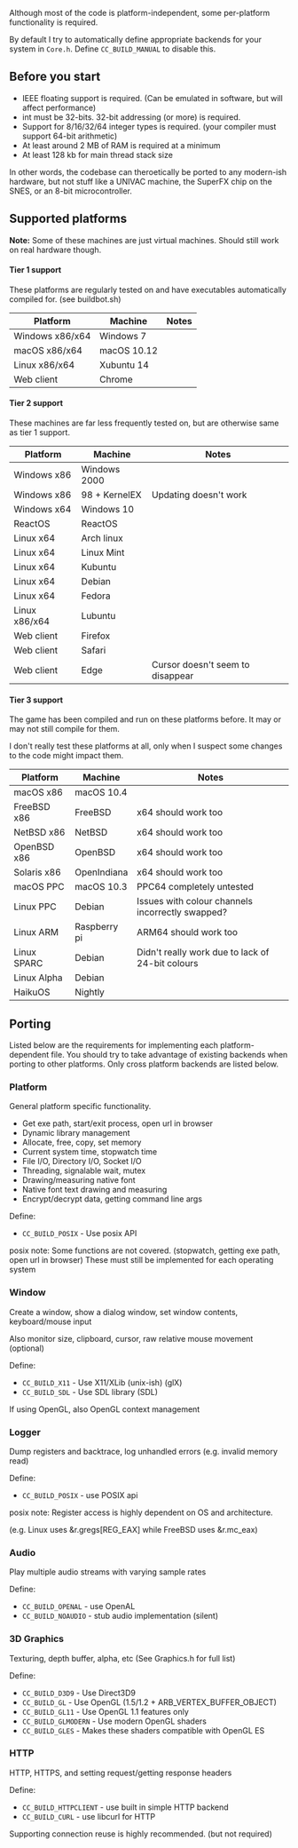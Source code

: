 Although most of the code is platform-independent, some per-platform functionality is required.

By default I try to automatically define appropriate backends for your system in `Core.h`. Define ```CC_BUILD_MANUAL``` to disable this.

## Before you start
* IEEE floating support is required. (Can be emulated in software, but will affect performance)
* int must be 32-bits. 32-bit addressing (or more) is required.
* Support for 8/16/32/64 integer types is required. (your compiler must support 64-bit arithmetic)
* At least around 2 MB of RAM is required at a minimum
* At least 128 kb for main thread stack size

In other words, the codebase can theroetically be ported to any modern-ish hardware, but not stuff like a UNIVAC machine, the SuperFX chip on the SNES, or an 8-bit microcontroller.

## Supported platforms
**Note:** Some of these machines are just virtual machines. Should still work on real hardware though.

#### Tier 1 support
These platforms are regularly tested on and have executables automatically compiled for. (see buildbot.sh)

|Platform|Machine|Notes|
|--------|-------|-----|
|Windows x86/x64 | Windows 7 |
|macOS x86/x64 | macOS 10.12 |
|Linux x86/x64 | Xubuntu 14 | 
|Web client | Chrome |

#### Tier 2 support
These machines are far less frequently tested on, but are otherwise same as tier 1 support.

|Platform|Machine|Notes|
|--------|-------|-----|
|Windows x86 | Windows 2000 |
|Windows x86 | 98 + KernelEX | Updating doesn't work
|Windows x64 | Windows 10 |
|ReactOS | ReactOS |
|Linux x64 | Arch linux |
|Linux x64 | Linux Mint |
|Linux x64 | Kubuntu |
|Linux x64 | Debian |
|Linux x64 | Fedora |
|Linux x86/x64 | Lubuntu |
|Web client | Firefox |
|Web client | Safari |
|Web client | Edge | Cursor doesn't seem to disappear

#### Tier 3 support
The game has been compiled and run on these platforms before. It may or may not still compile for them.

I don't really test these platforms at all, only when I suspect some changes to the code might impact them.

|Platform|Machine|Notes|
|--------|-------|-----|
|macOS x86 | macOS 10.4 |
|FreeBSD x86 | FreeBSD | x64 should work too |
|NetBSD x86 | NetBSD | x64 should work too |
|OpenBSD x86 | OpenBSD | x64 should work too |
|Solaris x86 | OpenIndiana | x64 should work too |
|macOS PPC | macOS 10.3 | PPC64 completely untested |
|Linux PPC | Debian | Issues with colour channels incorrectly swapped? |
|Linux ARM | Raspberry pi | ARM64 should work too |
|Linux SPARC | Debian | Didn't really work due to lack of 24-bit colours |
|Linux Alpha | Debian | 
|HaikuOS | Nightly | 

## Porting

Listed below are the requirements for implementing each platform-dependent file.
You should try to take advantage of existing backends when porting to other platforms.
Only cross platform backends are listed below.

### Platform
General platform specific functionality.

- Get exe path, start/exit process, open url in browser
- Dynamic library management
- Allocate, free, copy, set memory
- Current system time, stopwatch time
- File I/O, Directory I/O, Socket I/O
- Threading, signalable wait, mutex
- Drawing/measuring native font
- Native font text drawing and measuring
- Encrypt/decrypt data, getting command line args

Define:
- ```CC_BUILD_POSIX``` - Use posix API

posix note: Some functions are not covered. (stopwatch, getting exe path, open url in browser)
These must still be implemented for each operating system

### Window
Create a window, show a dialog window, set window contents, keyboard/mouse input

Also monitor size, clipboard, cursor, raw relative mouse movement (optional)

Define:
- ```CC_BUILD_X11``` - Use X11/XLib (unix-ish) (glX)
- ```CC_BUILD_SDL``` - Use SDL library (SDL)

If using OpenGL, also OpenGL context management

### Logger
Dump registers and backtrace, log unhandled errors (e.g. invalid memory read)

Define:
- ```CC_BUILD_POSIX``` - use POSIX api

posix note: Register access is highly dependent on OS and architecture.

(e.g. Linux uses &r.gregs[REG_EAX] while FreeBSD uses &r.mc_eax)

### Audio
Play multiple audio streams with varying sample rates

Define:
- ```CC_BUILD_OPENAL``` - use OpenAL
- ```CC_BUILD_NOAUDIO``` - stub audio implementation (silent)

### 3D Graphics
Texturing, depth buffer, alpha, etc (See Graphics.h for full list)

Define:
- ```CC_BUILD_D3D9``` - Use Direct3D9
- ```CC_BUILD_GL``` - Use OpenGL (1.5/1.2 + ARB_VERTEX_BUFFER_OBJECT)
- ```CC_BUILD_GL11``` - Use OpenGL 1.1 features only
- ```CC_BUILD_GLMODERN``` - Use modern OpenGL shaders
- ```CC_BUILD_GLES``` - Makes these shaders compatible with OpenGL ES

### HTTP
HTTP, HTTPS, and setting request/getting response headers

Define:
- ```CC_BUILD_HTTPCLIENT``` - use built in simple HTTP backend
- ```CC_BUILD_CURL``` - use libcurl for HTTP

Supporting connection reuse is highly recommended. (but not required)
